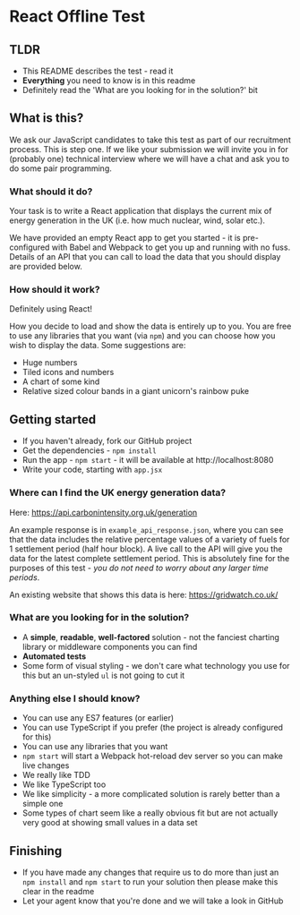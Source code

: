 # React Offline Test

## TLDR

* This README describes the test - read it
* **Everything** you need to know is in this readme
* Definitely read the 'What are you looking for in the solution?' bit

## What is this?

We ask our JavaScript candidates to take this test as part of our recruitment process. This is step one. If we like your submission we will invite you in for (probably one) technical interview where we will have a chat and ask you to do some pair programming. 

### What should it do?

Your task is to write a React application that displays the current mix of energy generation in the UK (i.e. how much nuclear, wind, solar etc.).

We have provided an empty React app to get you started - it is pre-configured with Babel and Webpack to get you up and running with no fuss. Details of an API that you can call to load the data that you should display are provided below. 

### How should it work?

Definitely using React! 

How you decide to load and show the data is entirely up to you. 
You are free to use any libraries that you want (via `npm`) and you can choose how you wish to display the data. Some suggestions are:

* Huge numbers
* Tiled icons and numbers
* A chart of some kind
* Relative sized colour bands in a giant unicorn's rainbow puke

## Getting started

* If you haven't already, fork our GitHub project
* Get the dependencies - `npm install`
* Run the app - `npm start` - it will be available at http://localhost:8080
* Write your code, starting with `app.jsx`

### Where can I find the UK energy generation data?

Here: https://api.carbonintensity.org.uk/generation

An example response is in `example_api_response.json`, where you can see that the data includes the relative percentage values of a variety of fuels
for 1 settlement period (half hour block). A live call to the API will give you the data for the latest complete settlement period. This is absolutely fine for the purposes of this test - *you do not need to worry about any larger time periods*.

An existing website that shows this data is here: https://gridwatch.co.uk/

### What are you looking for in the solution?

* A **simple**, **readable**, **well-factored** solution - not the fanciest charting library or middleware components you can find
* **Automated tests**
* Some form of visual styling - we don't care what technology you use for this but an un-styled `ul` is not going to cut it

### Anything else I should know?

* You can use any ES7 features (or earlier)
* You can use TypeScript if you prefer (the project is already configured for this)
* You can use any libraries that you want
* `npm start` will start a Webpack hot-reload dev server so you can make live changes
* We really like TDD
* We like TypeScript too
* We like simplicity - a more complicated solution is rarely better than a simple one
* Some types of chart seem like a really obvious fit but are not actually very good at showing small values in a data set 

## Finishing

* If you have made any changes that require us to do more than just an `npm install` and `npm start` to run your solution then please make this clear in the readme
* Let your agent know that you're done and we will take a look in GitHub



